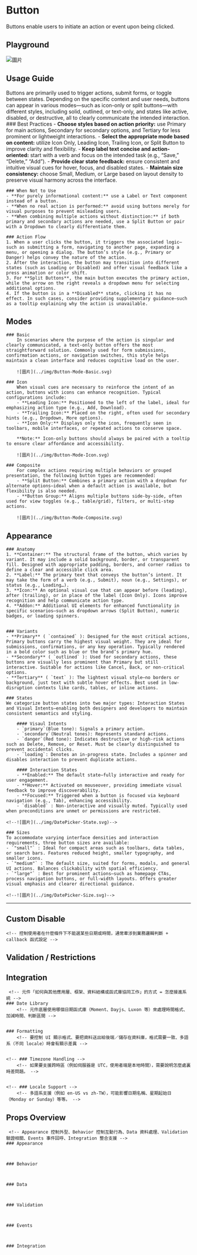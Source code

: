 # Button
Buttons enable users to initiate an action or event upon being clicked.



## Playground
![圖片](../img/Button-Playground.svg)



## Usage Guide
Buttons are primarily used to trigger actions, submit forms, or toggle between states. Depending on the specific context and user needs, buttons can appear in various modes—such as icon-only or split buttons—with different styles, including solid, outlined, or text-only, and states like active, disabled, or destructive, all to clearly communicate the intended interaction.
    ### Best Practices
	- **Choose styles based on action priority:** use Primary for main actions, Secondary for secondary options, and Tertiary for less prominent or lightweight interactions.
	- **Select the appropriate mode based on content:** utilize Icon Only, Leading Icon, Trailing Icon, or Split Button to improve clarity and flexibility.
	- **Keep label text concise and action-oriented:** start with a verb and focus on the intended task (e.g., “Save,” “Delete,” “Add”).
	- **Provide clear state feedback:** ensure consistent and intuitive visual cues for hover, focus, and disabled states.
	- **Maintain size consistency:** choose Small, Medium, or Large based on layout density to preserve visual harmony across the interface.

    ### When Not to Use
	- **For purely informational content:** use a Label or Text component instead of a button.
	- **When no real action is performed:** avoid using buttons merely for visual purposes to prevent misleading users.
	- **When combining multiple actions without distinction:** if both primary and secondary actions are needed, use a Split Button or pair with a Dropdown to clearly differentiate them.

    ### Action Flow
	1. When a user clicks the button, it triggers the associated logic—such as submitting a form, navigating to another page, expanding a menu, or opening a dialog. The button’s style (e.g., Primary or Danger) helps convey the nature of the action.
	2. After the interaction, the button may transition into different states (such as Loading or Disabled) and offer visual feedback like a press animation or color shift.
	3. For **Split Buttons**, the main button executes the primary action, while the arrow on the right reveals a dropdown menu for selecting additional options.
	4. If the button is in a **Disabled** state, clicking it has no effect. In such cases, consider providing supplementary guidance—such as a tooltip explaining why the action is unavailable.




## Modes
    ### Basic
        In scenarios where the purpose of the action is singular and clearly communicated, a text-only button offers the most straightforward solution. Commonly used for form submissions, confirmation actions, or navigation switches, this style helps maintain a clean interface and reduces cognitive load on the user.

        ![圖片](../img/Button-Mode-Basic.svg)

    ### Icon
        When visual cues are necessary to reinforce the intent of an action, buttons with icons can enhance recognition. Typical configurations include:
        - **Leading Icon:** Positioned to the left of the label, ideal for emphasizing action type (e.g., Add, Download).
	    - **Trailing Icon:** Placed on the right, often used for secondary hints (e.g., Dropdown, More options).
	    - **Icon Only:** Displays only the icon, frequently seen in toolbars, mobile interfaces, or repeated actions to conserve space.

        **Note:** Icon-only buttons should always be paired with a tooltip to ensure clear affordance and accessibility.

        ![圖片](../img/Button-Mode-Icon.svg)

    ### Composite
        For complex actions requiring multiple behaviors or grouped presentation, the following button types are recommended:
	    - **Split Button:** Combines a primary action with a dropdown for alternate options—ideal when a default action is available, but flexibility is also needed.
	    - **Button Group:** Aligns multiple buttons side-by-side, often used for view toggles (e.g., table/grid), filters, or multi-step actions.

        ![圖片](../img/Button-Mode-Composite.svg)


## Appearance
    ### Anatomy
    1. **Container:** The structural frame of the button, which varies by variant. It may include a solid background, border, or transparent fill. Designed with appropriate padding, borders, and corner radius to define a clear and accessible click area.
	2. **Label:** The primary text that conveys the button’s intent. It may take the form of a verb (e.g., Submit), noun (e.g., Settings), or status (e.g., Loading…).
	3. **Icon:** An optional visual cue that can appear before (leading), after (trailing), or in place of the label (Icon Only). Icons improve recognition and help communicate action type.
	4. **Addon:** Additional UI elements for enhanced functionality in specific scenarios—such as dropdown arrows (Split Button), numeric badges, or loading spinners.


    ### Variants
    - **Primary** ( `contained` ): Designed for the most critical actions, Primary buttons carry the highest visual weight. They are ideal for submissions, confirmations, or any key operation. Typically rendered in a bold color such as blue or the brand’s primary hue.
    - **Secondary** ( `outlined` ): Used for secondary actions, these buttons are visually less prominent than Primary but still interactive. Suitable for actions like Cancel, Back, or non-critical options.
    - **Tertiary** ( `text` ): The lightest visual style—no borders or background, just text with subtle hover effects. Best used in low-disruption contexts like cards, tables, or inline actions.

    ### States
    We categorize button states into two major types: Interaction States and Visual Intents—enabling both designers and developers to maintain consistent semantics and styling.

        #### Visaul Intents 
        - `primary`(Blue tone): Signals a primary action. 
        - `secondary`(Neutral tones): Represents standard actions.
        - `danger`(Red tone): Indicates destructive or high-risk actions such as Delete, Remove, or Reset. Must be clearly distinguished to prevent accidental clicks.
        - `loading`: Denotes an in-progress state. Includes a spinner and disables interaction to prevent duplicate actions.

        #### Interaction States
        - **Enabled:** The default state—fully interactive and ready for user engagement.
        - **Hover:** Activated on mouseover, providing immediate visual feedback to improve discoverability.
        - **Focused:** Triggered when a button is focused via keyboard navigation (e.g., Tab), enhancing accessibility.
	    - `disabled` : Non-interactive and visually muted. Typically used when preconditions are unmet or permissions are restricted.

    <!--![圖片](../img/DatePicker-State.svg)-->

    ### Sizes
    To accommodate varying interface densities and interaction requirements, three button sizes are available:
	- `"small"` : Ideal for compact areas such as toolbars, data tables, or search bars. Features reduced height, smaller typography, and smaller icons.
	- `"medium"` : The default size, suited for forms, modals, and general UI actions. Balances clickability with spatial efficiency.
	- `"large"` : Best for prominent actions—such as homepage CTAs, process navigation buttons, or full-width layouts. Offers greater visual emphasis and clearer directional guidance.
    
    <!--![圖片](../img/DatePicker-Size.svg)-->
    


---



## Custom Disable
    <!-- 控制使用者在什麼條件下不能選某些日期或時間，通常牽涉到業務邏輯判斷 + callback 函式設定 -->
    



## Validation / Restrictions



    
## Integration
     <!-- 元件「如何與其他應用層、框架、資料結構或函式庫協同工作」的方式 = 怎麼接進系統 -->
    ### Date Library
        <!-- 元件底層使用哪個日期函式庫（Moment、Dayjs、Luxon 等）來處理時間格式、加減時間、判斷區間 --> 
        

    ### Formatting
        <!-- 要控制 UI 顯示格式、要把資料送出給後端／儲存在資料庫，格式需要一致、多語系（不同 locale）時會有顯示差異 -->
        

    <!-- ### Timezone Handling -->
        <!-- 如果要支援跨時區（例如伺服器是 UTC，使用者端是本地時間），需要說明怎麼處裏時差問題。 -->


    <!-- ### Locale Support -->
        <!-- 多語系支援（例如 en-US vs zh-TW），可能影響日期名稱、星期起始日（Monday or Sunday）等等。 -->



## Props Overview
     <!-- Appearance 控制外型、Behavior 控制互動行為、Data 資料處理、Validation 驗證相關、Events 事件回呼、Integration 整合支援 --> 
    ### Appearance
        


    ### Behavior
        
        

    ### Data
        


    ### Validation
        


    ### Events
        


    ### Integration